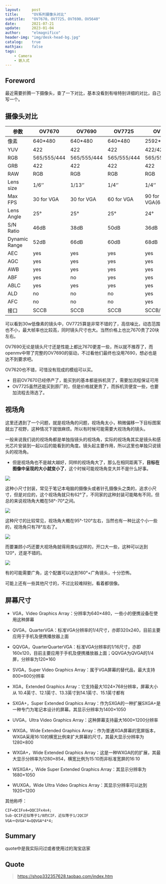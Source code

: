 ```yaml
---
layout:     post
title:      "OV系列摄像头对比"
subtitle:   "OV7670，OV7725，OV7690，OV5640"
date:       2021-07-21
update:     2023-01-04
author:     "elmagnifico"
header-img: "img/desk-head-bg.jpg"
catalog:    true
mathjax:    false
tags:
    - Camera
    - 嵌入式
---
```


## Foreword

最近需要折腾一下摄像头，查了一下对比，基本没看到有啥特别详细的对比，自己写一个。



## 摄像头对比

| 参数          | OV7670      | OV7690      | OV7725      | OV5640              | OV7620      |
| ------------- | ----------- | ----------- | ----------- | ------------------- | ----------- |
| 像素          | 640*480     | 640*480     | 640*480     | 2592*1944           | 640*480     |
| YUV           | 422         | 422         | 422         | 422/420             | 422         |
| RGB           | 565/555/444 | 565/555/444 | 565/555/444 | 565/555/444         |             |
| GRB           | 422         | 422         | 422         | 422                 | 422         |
| RAW           | RGB         | RGB         | RGB         | RGB                 | RGB         |
| Lens size     | 1/6‘’       | 1/13‘’      | 1/4‘’       | 1/4‘’               | 1/3‘’       |
| Max FPS       | 30 for VGA  | 30 for VGA  | 60 for VGA  | 90 for VGA(640*480) | 60 for QVGA |
| Lens Angle    | 25°         | 25°         | 25°         | 24°                 | unknown     |
| S/N Ratio     | 46dB        | 38dB        | 50dB        | 36dB                | 48dB        |
| Dynamic Range | 52dB        | 66dB        | 60dB        | 68dB                | 72dB        |
| AEC           | yes         | yes         | yes         | yes                 | yes         |
| AGC           | yes         | yes         | yes         | yes                 | yes         |
| AWB           | yes         | yes         | yes         | yes                 | yes         |
| ABF           | yes         | no          | yes         | yes                 | unknown     |
| ABLC          | yes         | yes         | yes         | yes                 | unknown     |
| ALD           | no          | no          | no          | yes                 | unknown     |
| AFC           | no          | no          | no          | yes                 | unknown     |
| 接口          | SCCB        | SCCB        | SCCB        | SCCB/DVP            | SCCB        |

可以看到30w低像素的镜头中，OV7725算是非常不错的了，高信噪比，动态范围也不小，最大帧率也比较高，同时镜头尺寸也大。当然价格上也比7670贵了20块左右。

OV7690无论是镜头尺寸还是性能上都比7670更差一些，所以就不推荐了，而openmv中带了完整的OV7690的驱动，不过看他们最终也没用7690，想必也是达不到要求吧。

OV7620也不错，可惜没有现成的模组可以买。



- 目前OV7670已经停产了，能买到的基本都是拆机货了，需要加流程保证可用
- OV7725虽然还能买到原厂的，但是价格就更贵了，而拆机货便宜一些，也要加流程去筛选了。



## 视场角

这里还遇到了一个问题，就是视场角的问题，视场角太小，稍微偏移一下目标图案就出了视野，这种情况下就很麻烦。所以有时候可能需要大视场角的镜头。

一般来说我们说的视场角都是单独指镜头的视场角，实际的视场角其实是镜头和感光芯片安装到一起以后的能看到的角度。镜头起主要作用，所以这里也单独只说镜头的视场角。

- 但是视场角也不是越大越好，同样的视场角大了，那么在相同距离下，**目标在图像中呈现的大小就变小了**，这个时候可能视场角变大并不是什么好事。

![](http://img.elmagnifico.tech:9514/static/upload/elmagnifico/3cC5Zx2pPQjJhgG.png)

这种小尺寸封装，常见于笔记本电脑的摄像头或者针孔摄像头之类的，追求小尺寸，但是对应的，这个视场角就只有62°了，不同家的这种封装可能略有不同，但总的来说视场角大概在58°-70°之间。

![](http://img.elmagnifico.tech:9514/static/upload/elmagnifico/Qv2xZDrTtoUB5m4.png)

这种尺寸的比较常见，视场角大概在95°-120°左右，当然也有一种比这个小一些的，视场角只有78°左右了。



![](http://img.elmagnifico.tech:9514/static/upload/elmagnifico/HlzBC4P1YhgoMX9.png)

而要兼顾小巧还要大视场角就得用类似这样的，开口大一些，这种可以达到120°，还是不错的。

![](http://img.elmagnifico.tech:9514/static/upload/elmagnifico/insldwYACUuaKM1.png)

有的可能需要广角，这个配置可以达到160°+广角镜头，十分恐怖。



可能上还有一些其他尺寸的，不过比较难辩别，看着都很像。



## 屏幕尺寸

- VGA，Video Graphics Array：分辨率为640×480，一些小的便携设备在使用这种屏幕
- QVGA，QuarterVGA：标准VGA分辨率的1/4尺寸，亦即320x240，目前主要应用于手机及便携播放器上面

- QQVGA，QuarterQuarterVGA：标准VGA分辨率的1/16尺寸，亦即160x120，目前主要应用于手机及便携播放器上面；QQVGA为QVGA的1/4屏，分辨率为120*160

- SVGA，Super Video Graphics Array：属于VGA屏幕的替代品，最大支持800×600分辨率

- XGA，Extended Graphics Array：它支持最大1024×768分辨率，屏幕大小从 10.4英寸、12.1英寸、13.3英寸到14.1英寸、15.1英寸都有

- SXGA+，Super Extended Graphics Array：作为SXGA的一种扩展SXGA+是一种专门为笔记本设计的屏幕。其显示分辨率为1400×1050

- UVGA，Ultra Video Graphics Array：这种屏幕支持最大1600×1200分辨率

- WXGA，Wide Extended Graphics Array：作为普通XGA屏幕的宽屏版本，WXGA采用16:10的横宽比例来扩大屏幕的尺寸。其最大显示分辨率为1280×800

- WXGA+，Wide Extended Graphics Array：这是一种WXGA的的扩展，其最大显示分辨率为1280×854，横宽比例为15:10而非标准宽屏的16:10

- WSXGA+，Wide Super Extended Graphics Array：其显示分辨率为1680×1050

- WUXGA，Wide Ultra Video Graphics Array：其显示分辨率可以达到1920×1200



其他称呼：

```
CIF=QCIFx4=QQCIFx4x4;
Sub-QCIF近似等于1/8的CIF，近似等于1/2QCIF
VGA＝QVGA*4=QQVGA*4*4;
```



## Summary

quote中是我实际问过或者使用过的淘宝店家



## Quote

>https://shop332357628.taobao.com/index.htm